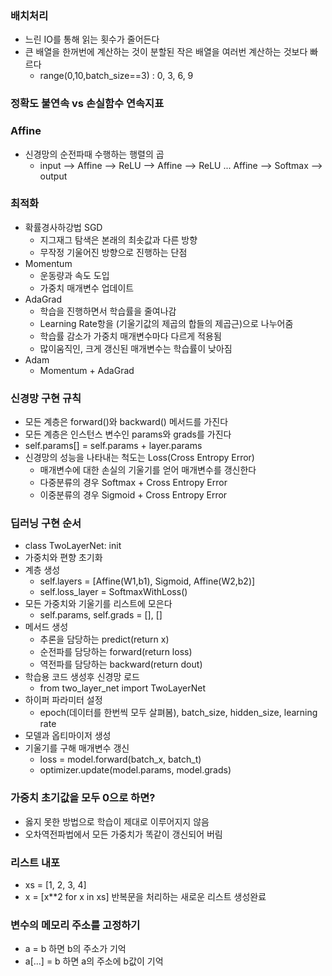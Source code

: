 ### 배치처리
- 느린 IO를 통해 읽는 횟수가 줄어든다  
- 큰 배열을 한꺼번에 계산하는 것이 분할된 작은 배열을 여러번 계산하는 것보다 빠르다   
  - range(0,10,batch_size==3) : 0, 3, 6, 9  
### 정확도 불연속 vs 손실함수 연속지표  
### Affine  
- 신경망의 순전파때 수행하는 행렬의 곱  
  - input --> Affine --> ReLU --> Affine --> ReLU  ...  Affine --> Softmax --> output  
### 최적화
- 확률경사하강법 SGD  
  - 지그재그 탐색은 본래의 최솟값과 다른 방향  
  - 무작정 기울어진 방향으로 진행하는 단점
- Momentum  
  - 운동량과 속도 도입  
  - 가중치 매개변수 업데이트  
- AdaGrad  
  - 학습을 진행하면서 학습률을 줄여나감  
  - Learning Rate항을 (기울기값의 제곱의 합들의 제곱근)으로 나누어줌  
  - 학습률 감소가 가중치 매개변수마다 다르게 적용됨  
  - 많이움직인, 크게 갱신된 매개변수는 학습률이 낮아짐  
- Adam  
  - Momentum + AdaGrad  
### 신경망 구현 규칙  
- 모든 계층은 forward()와 backward() 메서드를 가진다  
- 모든 계층은 인스턴스 변수인 params와 grads를 가진다  
- self.params[] = self.params + layer.params  
- 신경망의 성능을 나타내는 척도는 Loss(Cross Entropy Error)  
  - 매개변수에 대한 손실의 기울기를 얻어 매개변수를 갱신한다  
  - 다중분류의 경우 Softmax + Cross Entropy Error   
  - 이중분류의 경우 Sigmoid + Cross Entropy Error  
### 딥러닝 구현 순서
- class TwoLayerNet: init
- 가중치와 편향 초기화  
- 계층 생성  
  - self.layers = [Affine(W1,b1), Sigmoid, Affine(W2,b2)]  
  - self.loss_layer = SoftmaxWithLoss()  
- 모든 가중치와 기울기를 리스트에 모은다  
  - self.params, self.grads = [], []
- 메서드 생성
  - 추론을 담당하는 predict(return x)  
  - 순전파를 담당하는 forward(return loss)  
  - 역전파를 담당하는 backward(return dout)   
- 학습용 코드 생성후 신경망 로드  
  - from two_layer_net import TwoLayerNet  
- 하이퍼 파라미터 설정
  - epoch(데이터를 한번씩 모두 살펴봄), batch_size, hidden_size, learning rate  
- 모델과 옵티마이저 생성  
- 기울기를 구해 매개변수 갱신  
  - loss = model.forward(batch_x, batch_t)  
  - optimizer.update(model.params, model.grads)  
### 가중치 초기값을 모두 0으로 하면?
- 옳지 못한 방법으로 학습이 제대로 이루어지지 않음   
- 오차역전파법에서 모든 가중치가 똑같이 갱신되어 버림  
### 리스트 내포  
- xs = [1, 2, 3, 4]  
- x = [x**2 for x in xs]  반복문을 처리하는 새로운 리스트 생성완료  
### 변수의 메모리 주소를 고정하기
- a = b 하면 b의 주소가 기억  
- a[...] = b 하면 a의 주소에 b값이 기억    

